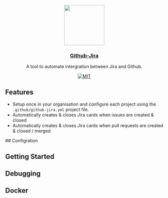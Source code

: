 <p align="center">
  <img src="https://assets-cdn.github.com/images/modules/open_graph/github-mark.png" width="128">
  <h3 align="center"><a href="https://github.com/marketplace/auto-comment">Github-Jira</a></h3>
  <p align="center">A tool to automate intergration between Jira and Github.<p>
  <p align="center">
    <a href="https://opensource.org/licenses/MIT"><img src="https://img.shields.io/badge/License-MIT-yellow.svg" alt="MIT"></a>
 
  </p>
</p>

## Features

-   Setup once in your organisation and configure each project using the `.github/github-jira.yml` project file.
-   Automatically creates & closes Jira cards when issues are created & closed
-   Automatically creates & closes Jira cards when pull requests are created & closed / merged

## Configration

## Getting Started

## Debugging

## Docker
